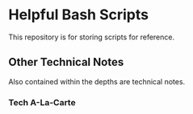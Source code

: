 # Helpful Bash Scripts
This repository is for storing scripts for reference.
## Other Technical Notes
Also contained within the depths are technical notes.
### Tech A-La-Carte
